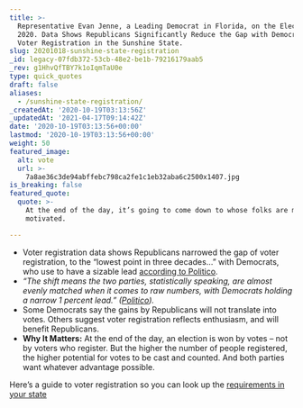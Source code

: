 ```yaml
---
title: >-
  Representative Evan Jenne, a Leading Democrat in Florida, on the Election of
  2020. Data Shows Republicans Significantly Reduce the Gap with Democrats in
  Voter Registration in the Sunshine State.
slug: 20201018-sunshine-state-registration
_id: legacy-07fdb372-53cb-48e2-be1b-79216179aab5
_rev: g1HhvQfTBY7k1oIqmTaU0e
type: quick_quotes
draft: false
aliases:
  - /sunshine-state-registration/
_createdAt: '2020-10-19T03:13:56Z'
_updatedAt: '2021-04-17T09:14:42Z'
date: '2020-10-19T03:13:56+00:00'
lastmod: '2020-10-19T03:13:56+00:00'
weight: 50
featured_image:
  alt: vote
  url: >-
    7a8ae36c3de94abffebc798ca2fe1c1eb32aba6c2500x1407.jpg
is_breaking: false
featured_quote:
  quote: >-
    At the end of the day, it’s going to come down to whose folks are most
    motivated.

---
```

* Voter registration data shows Republicans narrowed the gap of voter registration, to the “lowest point in three decades…” with Democrats, who use to have a sizable lead [according to Politico](https://www.politico.com/states/florida/story/2020/10/15/florida-republicans-cut-democrats-registration-edge-to-historic-low-1325644).
* _“The shift means the two parties, statistically speaking, are almost evenly matched when it comes to raw numbers, with Democrats holding a narrow 1 percent lead.” ([Politico](https://www.politico.com/states/florida/story/2020/10/15/florida-republicans-cut-democrats-registration-edge-to-historic-low-1325644))._
* Some Democrats say the gains by Republicans will not translate into votes. Others suggest voter registration reflects enthusiasm, and will benefit Republicans.
* **Why It Matters:** At the end of the day, an election is won by votes – not by voters who register. But the higher the number of people registered, the higher potential for votes to be cast and counted. And both parties want whatever advantage possible.

Here’s a guide to voter registration so you can look up the [requirements in your state](https://www.vote.org/voter-registration-deadlines/)